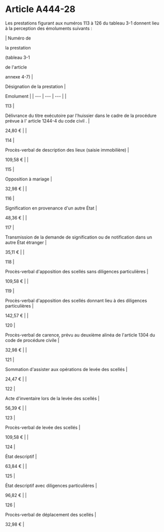 # Article A444-28

Les prestations figurant aux numéros 113 à 126 du tableau 3-1 donnent lieu à la perception des émoluments suivants :

| Numéro de

la prestation

(tableau 3-1

de l'article

annexe 4-7) |

Désignation de la prestation |

Emolument |
| --- | --- | --- |
|

113 |

Délivrance du titre exécutoire par l'huissier dans le cadre de la procédure prévue à l' article 1244-4 du code civil . |

24,80 € |
|

114 |

Procès-verbal de description des lieux (saisie immobilière) |

109,58 € |
|

115 |

Opposition à mariage |

32,98 € |
|

116 |

Signification en provenance d'un autre État |

48,36 € |
|

117 |

Transmission de la demande de signification ou de notification dans un autre État étranger |

35,11 € |
|

118 |

Procès-verbal d'apposition des scellés sans diligences particulières |

109,58 € |
|

119 |

Procès-verbal d'apposition des scellés donnant lieu à des diligences particulières |

142,57 € |
|

120 |

Procès-verbal de carence, prévu au deuxième alinéa de l'article 1304 du code de procédure civile  |

32,98 € |
|

121 |

Sommation d'assister aux opérations de levée des scellés |

24,47 € |
|

122 |

Acte d'inventaire lors de la levée des scellés |

56,39 € |
|

123 |

Procès-verbal de levée des scellés |

109,58 € |
|

124 |

État descriptif |

63,84 € |
|

125 |

État descriptif avec diligences particulières |

96,82 € |
|

126 |

Procès-verbal de déplacement des scellés |

32,98 € |
